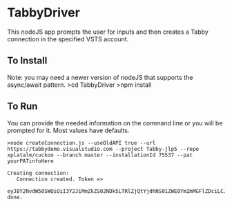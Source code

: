 # TabbyDriver
This nodeJS app prompts the user for inputs and then creates a Tabby connection in the specified VSTS account.

## To Install
Note: you may need a newer version of nodeJS that supports the async/await pattern.
    >cd TabbyDriver
    >npm install

## To Run
You can provide the needed information on the command line or you will be prompted for it. Most values have defaults.

    >node createConnection.js --useOldAPI true --url https://tabbydemo.visualstudio.com --project Tabby-jlp5 --repo xplatalm/cuckoo --branch master --installationId 75537 --pat yourPATinfoHere

    Creating connection:
       Connection created. Token =>
       eyJBY2NvdW50SWQiOiI3Y2JiMmZkZS02NDk5LTRlZjQtYjdhNS01ZWE0YmZmMGFlZDciLCJUZWFtUHJvamVjdElkIjoiNjQwOTI1NDktMzFhNC00NTQ3LWI1OTQtMDBhZGNlZGY0ODg1IiwiUmVwb3NpdG9yeUlkIjoieHBsYXRhbG0vY3Vja29vIiwiUmVwb3NpdG9yeU5hbWUiOiJ4cGxhdGFsbS9jdWNrb28iLCJUYXJnZXRCcmFuY2giOiJtYXN0ZXIiLCJEZWZpbml0aW9uSWQiOjE0fQ==
    done.
